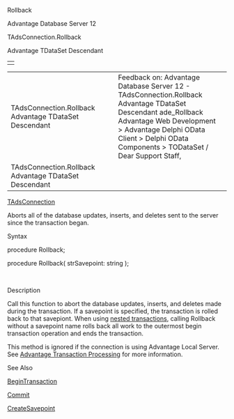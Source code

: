Rollback




Advantage Database Server 12  

TAdsConnection.Rollback

Advantage TDataSet Descendant

|  |
| --- |
|  |

|  |  |  |  |  |
| --- | --- | --- | --- | --- |
| TAdsConnection.Rollback  Advantage TDataSet Descendant |  |  | Feedback on: Advantage Database Server 12 - TAdsConnection.Rollback Advantage TDataSet Descendant ade\_Rollback Advantage Web Development > Advantage Delphi OData Client > Delphi OData Components > TODataSet / Dear Support Staff, |  |
| TAdsConnection.Rollback  Advantage TDataSet Descendant |  |  |  |  |

[TAdsConnection](ade_tadsconnection_7.htm)

Aborts all of the database updates, inserts, and deletes sent to the server since the transaction began.

Syntax

procedure Rollback;

procedure Rollback( strSavepoint: string );

 

Description

Call this function to abort the database updates, inserts, and deletes made during the transaction. If a savepoint is specified, the transaction is rolled back to that savepiont. When using [nested transactions](master_nesting_transactions.htm), calling Rollback without a savepoint name rolls back all work to the outermost begin transaction operation and ends the transaction.

This method is ignored if the connection is using Advantage Local Server. See [Advantage Transaction Processing](master_transaction_processing_system.htm) for more information.

See Also

[BeginTransaction](ade_begintransaction.htm)

[Commit](ade_commit.htm)

[CreateSavepoint](ade_createsavepoint.htm)